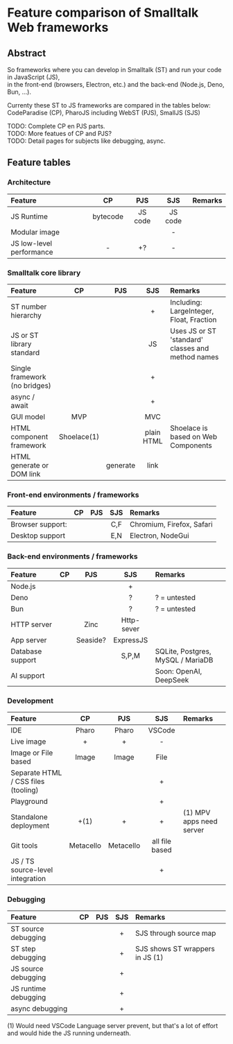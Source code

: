 # Feature comparison of Smalltalk Web frameworks

## Abstract

So frameworks where you can develop in Smalltalk (ST) and run your code in JavaScript (JS),\
in the front-end (browsers, Electron, etc.) and the back-end (Node.js, Deno, Bun, ...).

Currenty these ST to JS frameworks are compared in the tables below:\
CodeParadise (CP), PharoJS including WebST (PJS), SmallJS (SJS)

TODO: Complete CP en PJS parts.\
TODO: More featues of CP and PJS?\
TODO: Detail pages for subjects like debugging, async.

## Feature tables

### Architecture

| Feature | CP | PJS | SJS | Remarks |
| :--- | :---: | :---: | :---: | :--- |
| JS Runtime | bytecode | JS code | JS code |  |
| Modular image |  |  | - |  |
| JS low-level performance | - | +? | - |  |

### Smalltalk core library

| Feature | CP | PJS | SJS | Remarks |
| :--- | :---: | :---: | :---: | :--- |
| ST number hierarchy |  |  | + | Including: LargeInteger, Float, Fraction |
| JS or ST library standard |  |  | JS |  Uses JS or ST 'standard' classes and method names  |
| Single framework (no bridges) |  |  | + |  |
| async / await |  |  | + |  |
| GUI model | MVP |  | MVC |  |
| HTML component framework | Shoelace(1) |  | plain HTML | Shoelace is based on Web Components |
| HTML generate or DOM link |  | generate | link |  |

### Front-end environments / frameworks

| Feature | CP | PJS | SJS | Remarks |
| :--- | :---: | :---: | :---: | :--- |
| Browser support:  |  |  | C,F | Chromium, Firefox, Safari |
| Desktop support |  |  | E,N | Electron, NodeGui |

### Back-end environments / frameworks

| Feature | CP | PJS | SJS | Remarks |
| :--- | :---: | :---: | :---: | :--- |
| Node.js |  |  | + |  |
| Deno |  |  | ? | ? = untested |
| Bun |  |  | ? | ? = untested |
| HTTP server |  | Zinc | Http-sever |  |
| App server |  | Seaside? | ExpressJS |  |
| Database support |  |  | S,P,M | SQLite, Postgres, MySQL / MariaDB  |
| AI support  |  |  |  | Soon: OpenAI, DeepSeek |

### Development

| Feature | CP | PJS | SJS | Remarks |
| :--- | :---: | :---: | :---: | :--- |
| IDE | Pharo | Pharo | VSCode |  |
| Live image | + | + | - |  |
| Image or File based | Image | Image | File |  |
| Separate HTML / CSS files (tooling) |  |  | + |  |
| Playground |  |  | + |  |
| Standalone deployment | +(1) | + | + | (1) MPV apps need server |
| Git tools | Metacello | Metacello | all file based |  |
| JS / TS source-level integration |  |  | + |  |

### Debugging

| Feature | CP | PJS | SJS | Remarks |
| :--- | :---: | :---: | :---: | :--- |
| ST source debugging |  |  | + | SJS through source map |
| ST step debugging |  |  | + |  SJS shows ST wrappers in JS (1) |
| JS source debugging |  |  | + |  |
| JS runtime debugging |  |  | + |  |
| async debugging |  |  | + |  |

(1) Would need VSCode Language server prevent, but that's a lot of effort
and would hide the JS running underneath.


